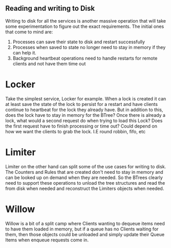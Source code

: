 Reading and writing to Disk
-------------

Writing to disk for all the services is another massive operation that will take some experimentation to
figure out the exact requirements. The initial ones that come to mind are:

1. Processes can save their state to disk and restart successfully
2. Processes when saved to state no longer need to stay in memory if they can help it.
3. Background heartbeat operations need to handle restarts for remote clients and not have them time out

# Locker

Take the simplest service, Locker for example. When a lock is created it can at least save the state of the
lock to persist for a restart and have clients continue to heartbeat for the lock they already have. But in addition
to this, does the lock have to stay in memory for the BTree? Once there is already a lock, what would a second
request do when trying to load this Lock? Does the first request have to finish processing or time out? Could depend
on how we want the clients to grab the lock. I.E round robbin, fifo, etc

# Limiter

Limiter on the other hand can split some of the use cases for writing to disk. The Counters and Rules that are created
don't need to stay in memory and can be looked up on demand when they are needed. So the BTrees clearly need to support
these operations to unload the tree structures and read the from disk when needed and reconstruct the Limiters objects when
needed.

# Willow

Willow is a bit of a split camp where Clients wanting to dequeue items need to have them loaded in memory, but if a queue
has no Clients waiting for them, then those objects could be unloaded and simply update their Queue Items when enqueue
requests come in.